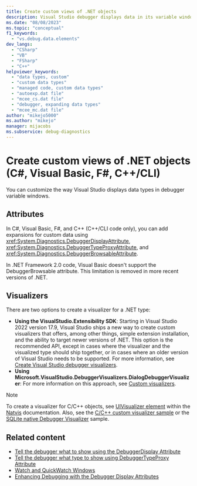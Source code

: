 ```yaml
---
title: Create custom views of .NET objects
description: Visual Studio debugger displays data in its variable windows. Learn to customize how data types—including custom types—are displayed.
ms.date: "08/08/2023"
ms.topic: "conceptual"
f1_keywords:
  - "vs.debug.data.elements"
dev_langs:
  - "CSharp"
  - "VB"
  - "FSharp"
  - "C++"
helpviewer_keywords:
  - "data types, custom"
  - "custom data types"
  - "managed code, custom data types"
  - "autoexp.dat file"
  - "mcee_cs.dat file"
  - "debugger, expanding data types"
  - "mcee_mc.dat file"
author: "mikejo5000"
ms.author: "mikejo"
manager: mijacobs
ms.subservice: debug-diagnostics
---
```


# Create custom views of .NET objects (C#, Visual Basic, F#, C++/CLI)

You can customize the way Visual Studio displays data types in debugger variable windows.

## Attributes

In C#, Visual Basic, F#, and C++ (C++/CLI code only), you can add expansions for custom data using <xref:System.Diagnostics.DebuggerDisplayAttribute>, <xref:System.Diagnostics.DebuggerTypeProxyAttribute>, and <xref:System.Diagnostics.DebuggerBrowsableAttribute>.

In .NET Framework 2.0 code, Visual Basic doesn't support the DebuggerBrowsable attribute. This limitation is removed in more recent versions of .NET.

## Visualizers

There are two options to create a visualizer for a .NET type:

* **Using the VisualStudio.Extensibility SDK**: Starting in Visual Studio 2022 version 17.9, Visual Studio ships a new way to create custom visualizers that offers, among other things, simple extension installation, and the ability to target newer versions of .NET. This option is the recommended API, except in cases where the visualizer and the visualized type should ship together, or in cases where an older version of Visual Studio needs to be supported. For more information, see [Create Visual Studio debugger visualizers](../extensibility/visualstudio.extensibility/debugger-visualizer/debugger-visualizers.md).
* **Using Microsoft.VisualStudio.DebuggerVisualizers.DialogDebuggerVisualizer**: For more information on this approach, see [Custom visualizers](create-custom-visualizers-of-data.md).

> [!NOTE]
> To create a visualizer for C/C++ objects, see [UIVisualizer element](../debugger/create-custom-views-of-native-objects.md#BKMK_UIVisualizer) within the [Natvis](../debugger/create-custom-views-of-native-objects.md) documentation. Also, see the [C/C++ custom visualizer sample](https://github.com/Microsoft/ConcordExtensibilitySamples/tree/master/CppCustomVisualizer) or the [SQLite native Debugger Visualizer](https://github.com/Microsoft/VSSDK-Extensibility-Samples/tree/master/SqliteVisualizer) sample.

## Related content

- [Tell the debugger what to show using the DebuggerDisplay Attribute](../debugger/using-the-debuggerdisplay-attribute.md)
- [Tell the debugger what type to show using DebuggerTypeProxy Attribute](../debugger/using-debuggertypeproxy-attribute.md)
- [Watch and QuickWatch Windows](../debugger/watch-and-quickwatch-windows.md)
- [Enhancing Debugging with the Debugger Display Attributes](/dotnet/framework/debug-trace-profile/enhancing-debugging-with-the-debugger-display-attributes)
